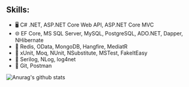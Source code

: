 ## Skills: 
* :desktop_computer: C# .NET, ASP.NET Core Web API, ASP.NET Core MVC
* :globe_with_meridians: EF Core, MS SQL Server, MySQL, PostgreSQL, ADO.NET, Dapper, NHibernate
* :notebook: Redis, OData, MongoDB, Hangfire, MediatR
* :book: xUnit, Moq, NUnit, NSubstitute, MSTest, FakeItEasy
* :pencil: Serilog, NLog, log4net
* :large_orange_diamond: Git, Postman

![Anurag's github stats](https://github-readme-stats.vercel.app/api?username=Strafe153)
